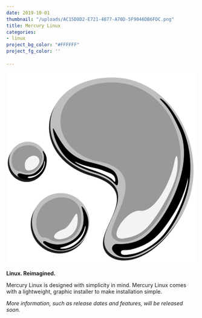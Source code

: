 ```yaml
---
date: 2019-10-01
thumbnail: "/uploads/AC15D8D2-E721-4877-A70D-5F9046DB6FDC.png"
title: Mercury Linux
categories:
- linux
project_bg_color: "#FFFFFF"
project_fg_color: ''

---
```

![](/uploads/F8C623B0-A1A1-4420-9A4D-AEF7C1E9B1C2.png)

**Linux. Reimagined.**

Mercury Linux is designed with simplicity in mind. Mercury Linux comes with a lightweight, graphic installer to make installation simple.

_More information, such as release dates and features, will be released soon._